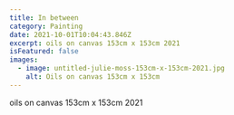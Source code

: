```yaml
---
title: In between
category: Painting
date: 2021-10-01T10:04:43.846Z
excerpt: oils on canvas 153cm x 153cm 2021
isFeatured: false
images:
  - image: untitled-julie-moss-153cm-x-153cm-2021.jpg
    alt: Oils on canvas 153cm x 153cm
---
```

oils on canvas 153cm x 153cm 2021
